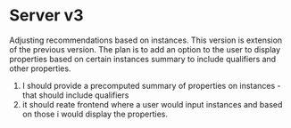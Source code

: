 # Server v3

Adjusting recommendations based on instances.
This version is extension of the previous version.
The plan is to add an option to the user to display properties based on certain instances summary to include qualifiers and other properties.

1. I should provide a precomputed summary of properties on instances - that should include qualifiers
2. it should reate frontend where a user would input instances and based on those i would display the properties.